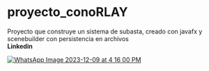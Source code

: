 # proyecto_conoRLAY
Proyecto que construye un sistema de subasta, creado con javafx y scenebuilder con persistencia en archivos
<br>
<b>Linkedin</b>

<a href="https://www.linkedin.com/in/yan-franco-g%C3%B3mez-c%C3%A1rdenas-7b9a7b212/" target="_blank">
  
![WhatsApp Image 2023-12-09 at 4 16 00 PM](https://github.com/yanliz777/proyecto_conoRLAY/assets/111096374/542e0a87-48c0-4eda-8123-8563cb867303)


</a>
